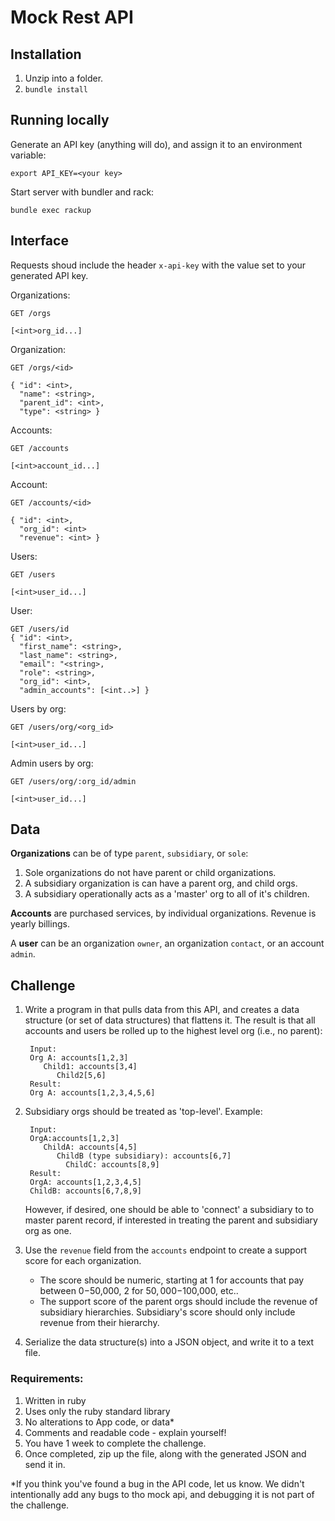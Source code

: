 # Mock Rest API

## Installation
1. Unzip into a folder.
2. `bundle install`

## Running locally
Generate an API key (anything will do), and assign it to an environment variable:
```
export API_KEY=<your key>
```
Start server with bundler and rack:

```
bundle exec rackup
```

## Interface

Requests shoud include the header `x-api-key` with the value set to your generated API key.

Organizations:
```
GET /orgs

[<int>org_id...]
```
Organization:
```
GET /orgs/<id>

{ "id": <int>,
  "name": <string>,
  "parent_id": <int>,
  "type": <string> }
```
Accounts:
```
GET /accounts

[<int>account_id...]
```
Account:
```
GET /accounts/<id>

{ "id": <int>,
  "org_id": <int>
  "revenue": <int> }
```

Users:
```
GET /users

[<int>user_id...]
```

User:
```
GET /users/id
{ "id": <int>,
  "first_name": <string>,
  "last_name": <string>,
  "email": "<string>,
  "role": <string>,
  "org_id": <int>,
  "admin_accounts": [<int..>] }
```

Users by org:
```
GET /users/org/<org_id>

[<int>user_id...]
```
Admin users by org:
```
GET /users/org/:org_id/admin

[<int>user_id...]
```

## Data
**Organizations** can be of type `parent`, `subsidiary`, or `sole`:

1. Sole organizations do not have parent or child organizations.
2. A subsidiary organization is can have a parent org, and child orgs.
4. A subsidiary operationally acts as a 'master' org to all of it's children.

**Accounts** are purchased services, by individual organizations. Revenue is yearly billings.

A **user** can be an organization `owner`, an organization `contact`, or an account `admin`.

## Challenge

1. Write a program in that pulls data from this API, and creates a data structure (or set of data structures) that flattens it. The result is that all accounts and users be rolled up to the highest level org (i.e., no parent):

        
        Input:
        Org A: accounts[1,2,3]
           Child1: accounts[3,4]
              Child2[5,6]
        Result:
        Org A: accounts[1,2,3,4,5,6]
        
2. Subsidiary orgs should be treated as 'top-level'. Example:

        Input:
        OrgA:accounts[1,2,3]
           ChildA: accounts[4,5]
              ChildB (type subsidiary): accounts[6,7]
                ChildC: accounts[8,9]
        Result:
        OrgA: accounts[1,2,3,4,5]
        ChildB: accounts[6,7,8,9]
     However, if desired, one should be able to 'connect' a subsidiary to to master parent record, if interested in treating the parent and subsidiary org as one.
3. Use the `revenue` field from the `accounts` endpoint to create a support score for each organization.
    * The score should be numeric, starting at 1 for accounts that pay between $0-$50,000, 2 for $50,000-$100,000, etc..
    * The support score of the parent orgs should include the revenue of subsidiary hierarchies. Subsidiary's score should only include revenue from their hierarchy.
4. Serialize the data structure(s) into a JSON object, and write it to a text file.

### Requirements:
1. Written in ruby
2. Uses only the ruby standard library
3. No alterations to App code, or data*
4. Comments and readable code - explain yourself!
5. You have 1 week to complete the challenge.
6. Once completed, zip up the file, along with the generated JSON and send it in.

*If you think you've found a bug in the API code, let us know. We didn't intentionally add any bugs to tho mock api, and debugging it is not part of the challenge. 




 









